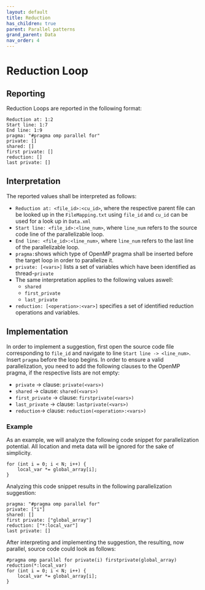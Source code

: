 ```yaml
---
layout: default
title: Reduction
has_children: true
parent: Parallel patterns
grand_parent: Data
nav_order: 4
---
```


# Reduction Loop

## Reporting
Reduction Loops are reported in the following format:
```
Reduction at: 1:2
Start line: 1:7
End line: 1:9
pragma: "#pragma omp parallel for"
private: []
shared: []
first private: []
reduction: []
last private: []
```

## Interpretation
The reported values shall be interpreted as follows:
* `Reduction at: <file_id>:<cu_id>`, where the respective parent file can be looked up in the `FileMapping.txt` using `file_id` and `cu_id` can be used for a look up in `Data.xml`
* `Start line: <file_id>:<line_num>`, where `line_num` refers to the source code line of the parallelizable loop.
* `End line: <file_id>:<line_num>`, where `line_num` refers to the last line of the parallelizable loop.
* `pragma:`shows which type of OpenMP pragma shall be inserted before the target loop in order to parallelize it.
* `private: [<vars>]` lists a set of variables which have been identified as thread-`private`
* The same interpretation applies to the following values aswell:
    * `shared`
    * `first_private`
    * `last_private`
* `reduction: [<operation>:<var>]` specifies a set of identified reduction operations and variables.

## Implementation
In order to implement a suggestion, first open the source code file corresponding to `file_id` and navigate to line `Start line -> <line_num>`.
Insert `pragma` before the loop begins.
In order to ensure a valid parallelization, you need to add the following clauses to the OpenMP pragma, if the respective lists are not empty:
* `private` -> clause: `private(<vars>)`
* `shared` -> clause: `shared(<vars>)`
* `first_private` -> clause: `firstprivate(<vars>)`
* `last_private` -> clause: `lastprivate(<vars>)`
* `reduction`-> clause: `reduction(<operation>:<vars>)`

### Example
As an example, we will analyze the following code snippet for parallelization potential. All location and meta data will be ignored for the sake of simplicity.

    for (int i = 0; i < N; i++) {
        local_var *= global_array[i];
    }

Analyzing this code snippet results in the following parallelization suggestion:
```
pragma: "#pragma omp parallel for"
private: ["i"]
shared: []
first private: ["global_array"]
reduction: ["*:local_var"]
last private: []
```

After interpreting and implementing the suggestion, the resulting, now parallel, source code could look as follows:

    #pragma omp parallel for private(i) firstprivate(global_array) reduction(*:local_var)
    for (int i = 0; i < N; i++) {
        local_var *= global_array[i];
    }
